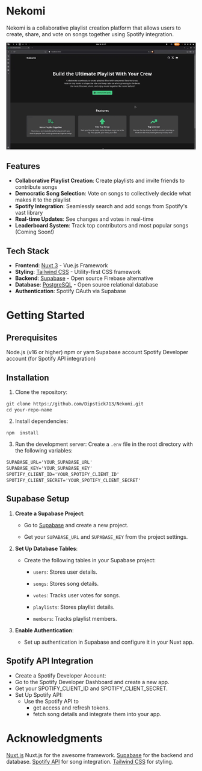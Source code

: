 # Nekomi
Nekomi is a collaborative playlist creation platform that allows users to create, share, and vote on songs together using Spotify integration.

![](https://github.com/Dipstick713/Nekomi/blob/main/public/preview.gif)

## Features

- **Collaborative Playlist Creation**: Create playlists and invite friends to contribute songs
- **Democratic Song Selection**: Vote on songs to collectively decide what makes it to the playlist
- **Spotify Integration**: Seamlessly search and add songs from Spotify's vast library
- **Real-time Updates**: See changes and votes in real-time
- **Leaderboard System**: Track top contributors and most popular songs (Coming Soon!)

## Tech Stack

- **Frontend**: [Nuxt 3](https://nuxt.com/) - Vue.js Framework
- **Styling**: [Tailwind CSS](https://tailwindcss.com/) - Utility-first CSS framework
- **Backend**: [Supabase](https://supabase.com/) - Open source Firebase alternative
- **Database**: [PostgreSQL](https://www.postgresql.org/) - Open source relational database
- **Authentication**: Spotify OAuth via Supabase


# Getting Started

## Prerequisites
Node.js (v16 or higher)
npm or yarn
Supabase account
Spotify Developer account (for Spotify API integration)

## Installation
1.  Clone the repository:
```
git clone https://github.com/Dipstick713/Nekomi.git
cd your-repo-name
```

2.  Install dependencies:
```
npm  install
```

3.  Run the development server:
Create a `.env` file in the root directory with the following variables:

```
SUPABASE_URL='YOUR_SUPABASE_URL'
SUPABASE_KEY='YOUR_SUPABASE_KEY'
SPOTIFY_CLIENT_ID='YOUR_SPOTIFY_CLIENT_ID'
SPOTIFY_CLIENT_SECRET='YOUR_SPOTIFY_CLIENT_SECRET'
```

## Supabase Setup

1.  **Create a Supabase Project**:
    
    -   Go to  [Supabase](https://supabase.io/)  and create a new project.
        
    -   Get your  `SUPABASE_URL`  and  `SUPABASE_KEY`  from the project settings.
        
2.  **Set Up Database Tables**:
    
    -   Create the following tables in your Supabase project:
        
         -   `users`: Stores user details.
        
        -   `songs`: Stores song details.
            
        -   `votes`: Tracks user votes for songs.
            
        -   `playlists`: Stores playlist details.
            
        -   `members`: Tracks playlist members.
            
3.  **Enable Authentication**:
    
    -   Set up authentication in Supabase and configure it in your Nuxt app.
    
## Spotify API Integration
- Create a Spotify Developer Account:
- Go to the Spotify Developer Dashboard and create a new app.
- Get your SPOTIFY_CLIENT_ID and SPOTIFY_CLIENT_SECRET.
- Set Up Spotify API:
	- Use the Spotify API to 
		- get access and refresh tokens.
		- fetch song details and integrate them into your app.

# Acknowledgments
[Nuxt.js](https://nuxt.com) Nuxt.js for the awesome framework.
[Supabase](https://supabase.io/)  for the backend and database.
[Spotify API](https://developer.spotify.com/) for song integration.
[Tailwind CSS](https://tailwindcss.com/) for styling.
